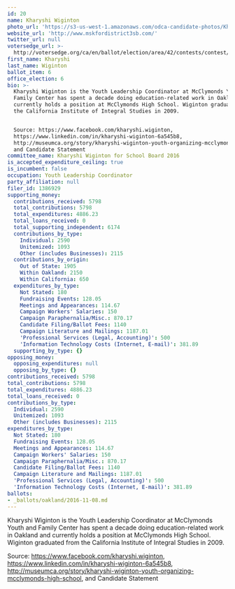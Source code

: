 ```yaml
---
id: 20
name: Kharyshi Wiginton
photo_url: 'https://s3-us-west-1.amazonaws.com/odca-candidate-photos/Kharyshi-Wiginton.png'
website_url: 'http://www.mskfordistrict3sb.com/'
twitter_url: null
votersedge_url: >-
  http://votersedge.org/ca/en/ballot/election/area/42/contests/contest/13217/candidate/130698?&county=Alameda%20County&election_authority_id=1
first_name: Kharyshi
last_name: Wiginton
ballot_item: 6
office_election: 6
bio: >-
  Kharyshi Wiginton is the Youth Leadership Coordinator at McClymonds Youth and
  Family Center has spent a decade doing education-related work in Oakland and
  currently holds a position at McClymonds High School. Wiginton graduated from
  the California Institute of Integral Studies in 2009. 


  Source: https://www.facebook.com/kharyshi.wiginton,
  https://www.linkedin.com/in/kharyshi-wiginton-6a545b8,
  http://museumca.org/story/kharyshi-wiginton-youth-organizing-mcclymonds-high-school,
  and Candidate Statement
committee_name: Kharyshi Wiginton for School Board 2016
is_accepted_expenditure_ceiling: true
is_incumbent: false
occupation: Youth Leadership Coordinator
party_affiliation: null
filer_id: 1386929
supporting_money:
  contributions_received: 5798
  total_contributions: 5798
  total_expenditures: 4886.23
  total_loans_received: 0
  total_supporting_independent: 6174
  contributions_by_type:
    Individual: 2590
    Unitemized: 1093
    Other (includes Businesses): 2115
  contributions_by_origin:
    Out of State: 1905
    Within Oakland: 2150
    Within California: 650
  expenditures_by_type:
    Not Stated: 180
    Fundraising Events: 128.05
    Meetings and Appearances: 114.67
    Campaign Workers' Salaries: 150
    Campaign Paraphernalia/Misc.: 870.17
    Candidate Filing/Ballot Fees: 1140
    Campaign Literature and Mailings: 1187.01
    'Professional Services (Legal, Accounting)': 500
    'Information Technology Costs (Internet, E-mail)': 381.89
  supporting_by_type: {}
opposing_money:
  opposing_expenditures: null
  opposing_by_type: {}
contributions_received: 5798
total_contributions: 5798
total_expenditures: 4886.23
total_loans_received: 0
contributions_by_type:
  Individual: 2590
  Unitemized: 1093
  Other (includes Businesses): 2115
expenditures_by_type:
  Not Stated: 180
  Fundraising Events: 128.05
  Meetings and Appearances: 114.67
  Campaign Workers' Salaries: 150
  Campaign Paraphernalia/Misc.: 870.17
  Candidate Filing/Ballot Fees: 1140
  Campaign Literature and Mailings: 1187.01
  'Professional Services (Legal, Accounting)': 500
  'Information Technology Costs (Internet, E-mail)': 381.89
ballots:
- _ballots/oakland/2016-11-08.md
---
```

Kharyshi Wiginton is the Youth Leadership Coordinator at McClymonds Youth and Family Center has spent a decade doing education-related work in Oakland and currently holds a position at McClymonds High School. Wiginton graduated from the California Institute of Integral Studies in 2009. 

Source: https://www.facebook.com/kharyshi.wiginton, https://www.linkedin.com/in/kharyshi-wiginton-6a545b8, http://museumca.org/story/kharyshi-wiginton-youth-organizing-mcclymonds-high-school, and Candidate Statement
